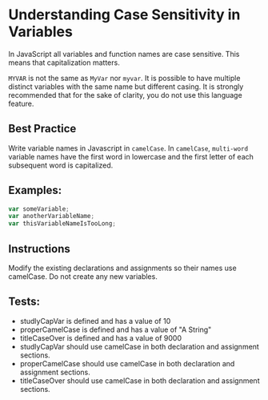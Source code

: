 # Understanding Case Sensitivity in Variables 
In JavaScript all variables and function names are case sensitive. This means that capitalization matters.

`MYVAR` is not the same as `MyVar` nor `myvar`. It is possible to have multiple distinct variables with the same name but different casing. It is strongly recommended that for the sake of clarity, you do not use this language feature.

## Best Practice
Write variable names in Javascript in `camelCase`. In `camelCase`, `multi-word` variable names have the first word in lowercase and the first letter of each subsequent word is capitalized.

## Examples:

```js
var someVariable;
var anotherVariableName;
var thisVariableNameIsTooLong;
```

## Instructions
Modify the existing declarations and assignments so their names use camelCase.
Do not create any new variables.

## Tests: 

* studlyCapVar is defined and has a value of 10
* properCamelCase is defined and has a value of "A String"
* titleCaseOver is defined and has a value of 9000
* studlyCapVar should use camelCase in both declaration and assignment sections.
* properCamelCase should use camelCase in both declaration and assignment sections.
* titleCaseOver should use camelCase in both declaration and assignment sections.